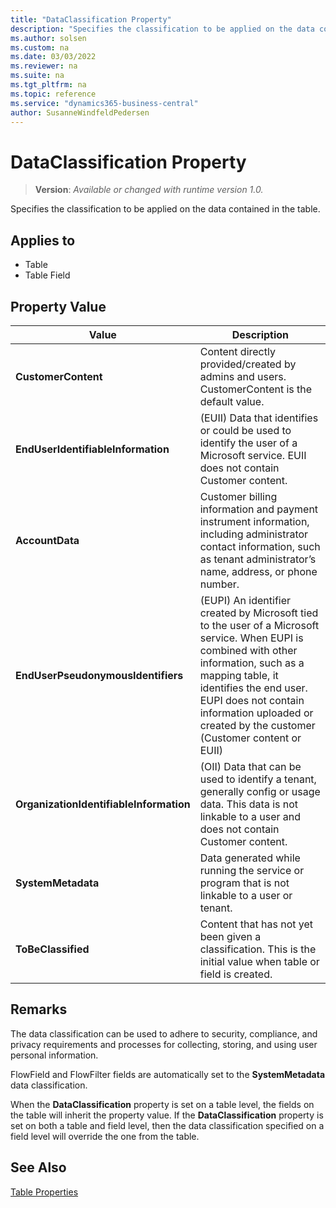 ```yaml
---
title: "DataClassification Property"
description: "Specifies the classification to be applied on the data contained in the table."
ms.author: solsen
ms.custom: na
ms.date: 03/03/2022
ms.reviewer: na
ms.suite: na
ms.tgt_pltfrm: na
ms.topic: reference
ms.service: "dynamics365-business-central"
author: SusanneWindfeldPedersen
---
```

[//]: # (START>DO_NOT_EDIT)
[//]: # (IMPORTANT:Do not edit any of the content between here and the END>DO_NOT_EDIT.)
[//]: # (Any modifications should be made in the .xml files in the ModernDev repo.)
# DataClassification Property
> **Version**: _Available or changed with runtime version 1.0._

Specifies the classification to be applied on the data contained in the table.

## Applies to
-   Table
-   Table Field

## Property Value

|Value|Description|
|-----------|---------------------------------------|
|**CustomerContent**|Content directly provided/created by admins and users. CustomerContent is the default value.|
|**EndUserIdentifiableInformation**|(EUII) Data that identifies or could be used to identify the user of a Microsoft service. EUII does not contain Customer content.|
|**AccountData**|Customer billing information and payment instrument information, including administrator contact information, such as tenant administrator’s name, address, or phone number.|
|**EndUserPseudonymousIdentifiers**|(EUPI) An identifier created by Microsoft tied to the user of a Microsoft service. When EUPI is combined with other information, such as a mapping table, it identifies the end user. EUPI does not contain information uploaded or created by the customer (Customer content or EUII)|
|**OrganizationIdentifiableInformation**|(OII) Data that can be used to identify a tenant, generally config or usage data. This data is not linkable to a user and does not contain Customer content.|
|**SystemMetadata**|Data generated while running the service or program that is not linkable to a user or tenant.|
|**ToBeClassified**|Content that has not yet been given a classification. This is the initial value when table or field is created.|

[//]: # (IMPORTANT: END>DO_NOT_EDIT)

## Remarks  

The data classification can be used to adhere to security, compliance, and privacy requirements and processes for collecting, storing, and using user personal information.

FlowField and FlowFilter fields are automatically set to the **SystemMetadata** data classification.  

When the **DataClassification** property is set on a table level, the fields on the table will inherit the property value. If the **DataClassification** property is set on both a table and field level, then the data classification specified on a field level will override the one from the table.
  
## See Also
[Table Properties](devenv-table-properties.md) 